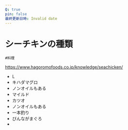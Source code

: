 ```yaml
---
Q: true
pin: false
最終更新日時: Invalid date
---
```

# シーチキンの種類

`#料理`

https://www.hagoromofoods.co.jp/knowledge/seachicken/

- L  
- キハダマグロ  
- ノンオイルもある  
- マイルド  
- カツオ  
- ノンオイルもある  
- 一本釣り  
- びんながまぐろ  
-